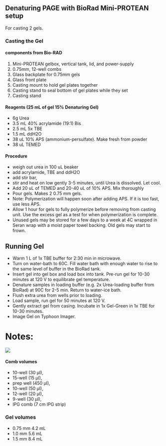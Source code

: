 ## Denaturing PAGE with BioRad Mini-PROTEAN setup

For casting 2 gels. 

### Casting the Gel 

#### components from Bio-RAD
1. Mini-PROTEAN gelbox, vertical tank, lid, and power-supply
2. 0.75mm, 12-well combs
3. Glass backplate for 0.75mm gels
4. Glass front plate
5. Casting mount to hold gel plates together
6. Casting stand to seal bottom of gel plates while they set
7. Casting stand

#### Reagents (25 mL of gel 15% Denaturing Gel)
* 6g Urea
* 3.5 mL 40% acrylamide (19:1) Bis
* 2.5 mL 5x TBE
* 1.5 mL ddH2O
* 38 uL 10% APS (ammonium-persulfate). Make fresh from powder
* 38 uL TEMED

#### Procedure
* weigh out urea in 100 uL beaker
* add acrylamide, TBE and ddH2O
* add stir bar,
* stir and heat on low gently 3-5 minutes, until Urea is dissolved.  Let cool.
* Add 20 uL of TEMED and 20-40 uL of 10% APS.  Mix thoroughly
* Pour gels.  Makes 2 0.75 mm gels.  
* Note: Polymerization will happen soon after adding APS.  If it is too fast, use less APS.  
* Allow 1 hour for gels to fully polymerize before removing from casting unit.  Use the excess gel as a test for when polymerization is complete.
* Unused gels may be stored for a few days to a week at 4C wrapped in Seran wrap with a moist paper towel backing.  Old gels may start to frown.    

## Running Gel
* Warm 1 L of 1x TBE buffer for 2:30 min in microwave. 
* Turn on water-bath to 60C.  Fill water bath with enough water to rise to the same level of buffer in the BioRad tank.
* Insert gel into gel box and load box into tank.  Pre-run gel for 10-30 minutes at 120 V to equilibrate gel temperature.
* Denature samples in loading buffer (e.g. 2x Urea-loading buffer from BioRad) at 90C for 2-5 min.  Return to water-ice bath.  
* Flush extra urea from wells prior to loading.
* Load sample, run gel for 50 minutes at 120 V. 
*  Gently extract gel from casing.  Incubate in 1x Gel-Green in 1x TBE for 10-30 minutes.  
*  Image Gel on Typhoon Imager.


# Notes:

![](https://raw.github.com/AlistairBoettiger/Protocols/master/BioRad_PAGE_setup.jpg)


#### Comb volumes
* 10-well (30 µl),
* 15-well (15 µl),
* prep well (450 µl),
* 10-well (50 µl),
* 12-well (20 µl),
* 9-well (30 µl),
* IPG comb (7 cm IPG strip)

### Gel volumes
* 0.75 mm 4.2 mL
* 1.0 mm 5.6 mL
* 1.5 mm 8.4 mL